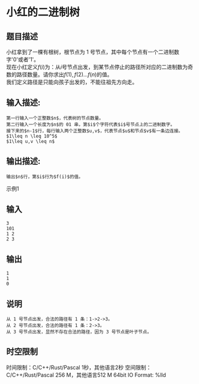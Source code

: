 # 小红的二进制树

## 题目描述

小红拿到了一棵有根树，根节点为 1 号节点，其中每个节点有一个二进制数字'0'或者'1'。  
现在小红定义$f(i)$为：从$i$号节点出发，到某节点停止的路径所对应的二进制数为奇数的路径数量。请你求出$f(1),f(2)...f(n)$的值。  
我们定义路径是只能向孩子出发的，不能往祖先方向走。

## 输入描述:
    
    
    第一行输入一个正整数$n$，代表树的节点数量。  
    第二行输入一个长度为$n$的 01 串，第$i$个字符代表$i$号节点上的二进制数字。  
    接下来的$n-1$行，每行输入两个正整数$u,v$，代表节点$u$和节点$v$有一条边连接。  
    $1\leq n \leq 10^5$  
    $1\leq u,v \leq n$

## 输出描述:
    
    
    输出$n$行，第$i$行为$f(i)$的值。

示例1 

## 输入
    
    
    3
    101
    1 2
    2 3

## 输出
    
    
    1
    1
    0

## 说明
    
    
    从 1 号节点出发，合法的路径有 1 条：1->2->3。  
    从 2 号节点出发，合法的路径有 1 条：2->3。  
    从 3 号节点出发，显然不存在合法的路径，因为 3 号节点是叶子节点。  
    


## 时空限制

时间限制：C/C++/Rust/Pascal 1秒，其他语言2秒
空间限制：C/C++/Rust/Pascal 256 M，其他语言512 M
64bit IO Format: %lld